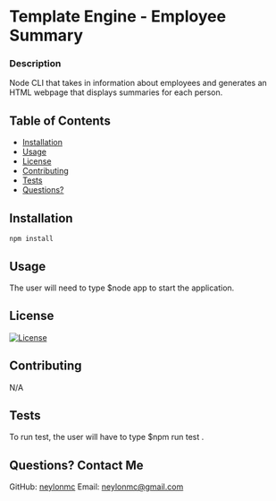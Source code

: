 # Template Engine - Employee Summary
### Description
  Node CLI that takes in information about employees and generates an HTML webpage that displays summaries for each person.
## Table of Contents
  
* [Installation](#installation)
* [Usage](#usage)
* [License](#license)
* [Contributing](#contributing)
* [Tests](#tests)
* [Questions?](#questions)

## Installation
  ```
  npm install
  ```
  
## Usage
  The user will need to type $node app to start the application. 
  
## License
  [![License](https://img.shields.io/badge/License-MIT%202.0-blue.svg)](https://opensource.org/licenses/MIT)
  
## Contributing
  N/A
  
## Tests
  To run test, the user will have to type $npm run test . 
  
## Questions? Contact Me
  GitHub: [neylonmc]("https://github.com/neylonmc")
  Email: [neylonmc@gmail.com]("mailto:neylonmc@gmail.com") 